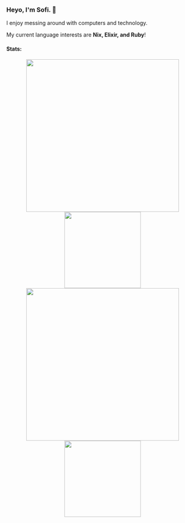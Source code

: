 ### Heyo, I'm Sofi. 👋

I enjoy messing around with computers and technology.

My current language interests are **Nix, Elixir, and Ruby**!


#### Stats:

<a href="https://github.com/imsofi#gh-light-mode-only">
  <div align="center">
    <img align="top" width="400px" src="https://github-readme-stats.vercel.app/api?username=imsofi&&layout=compact&count_private=true&show_icons=true&hide_border=true&disable_animations=true&include_all_commits=true&title_color=24292F&text_color=24292F"/>
    <img align="top" width="200px" src="https://github-readme-stats.vercel.app/api/top-langs/?username=imsofi&layout=compact&hide_border=true&card_width=200&title_color=24292F&text_color=24292F"/>
  </div>
</a>
<a href="https://github.com/imsofi#gh-dark-mode-only">
  <div align="center">
    <img align="top" width="400px" src="https://github-readme-stats.vercel.app/api?username=imsofi&&layout=compact&count_private=true&show_icons=true&hide_border=true&disable_animations=true&include_all_commits=true&bg_color=0D1117&title_color=FFFFFF&text_color=FFFFFF"/>
    <img align="top" width="200px" src="https://github-readme-stats.vercel.app/api/top-langs/?username=imsofi&layout=compact&hide_border=true&card_width=200&bg_color=0D1117&title_color=FFFFFF&text_color=FFFFFF"/>
  </div>
</a>
